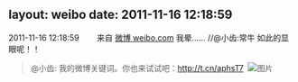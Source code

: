 layout: weibo
date: 2011-11-16 12:18:59
---
2011-11-16 12:18:59  &nbsp;&nbsp;&nbsp;&nbsp;&nbsp;&nbsp; 来自 <a href="http://weibo.com/" rel="nofollow">微博 weibo.com</a>
我晕…… //@小齿:常牛 如此的显眼呢！！
>  @小齿: 我的微博关键词。你也来试试吧：http://t.cn/aphsT7 ​​​
>  ![图片](https://ww2.sinaimg.cn/large/4d4bc111jw1dn4qitoohrj.jpg)
